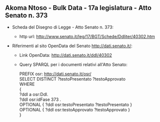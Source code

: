 ## Akoma Ntoso - Bulk Data - 17a legislatura - Atto Senato n. 373 ##

* Scheda del Disegno di Legge - Atto Senato n. 373:
	* http url: http://www.senato.it/leg/17/BGT/Schede/Ddliter/40302.htm

* Riferimenti al sito OpenData del Senato http://dati.senato.it/:
	* Link OpenData: http://dati.senato.it/ddl/40302
	* Query SPARQL per i documenti relativi all'Atto Senato:

        PREFIX osr: <http://dati.senato.it/osr/>  
		SELECT DISTINCT ?testoPresentato ?testoApprovato  
		WHERE  
		{  
		    ?ddl a osr:Ddl.  
		    ?ddl osr:idFase 373 .  
		    OPTIONAL { ?ddl osr:testoPresentato ?testoPresentato }  
		    OPTIONAL { ?ddl osr:testoApprovato ?testoApprovato }  
		}
		